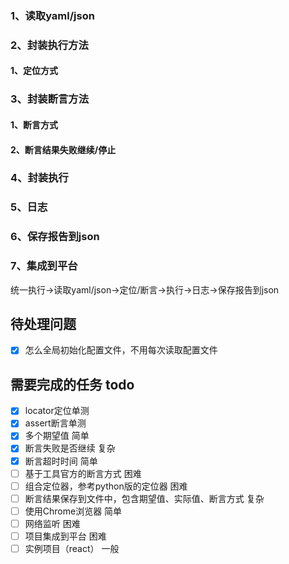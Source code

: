 ### 1、读取yaml/json

### 2、封装执行方法

#### 1、定位方式

### 3、封装断言方法

#### 1、断言方式

#### 2、断言结果失败继续/停止

### 4、封装执行

### 5、日志

### 6、保存报告到json

### 7、集成到平台

统一执行->读取yaml/json->定位/断言->执行->日志->保存报告到json

## 待处理问题

- [x] 怎么全局初始化配置文件，不用每次读取配置文件

## 需要完成的任务 todo

- [x] locator定位单测
- [x] assert断言单测
- [x] 多个期望值 简单
- [x] 断言失败是否继续 复杂
- [x] 断言超时时间 简单
- [ ] 基于工具官方的断言方式 困难
- [ ] 组合定位器，参考python版的定位器 困难
- [ ] 断言结果保存到文件中，包含期望值、实际值、断言方式 复杂
- [ ] 使用Chrome浏览器 简单
- [ ] 网络监听 困难
- [ ] 项目集成到平台 困难
- [ ] 实例项目（react） 一般
